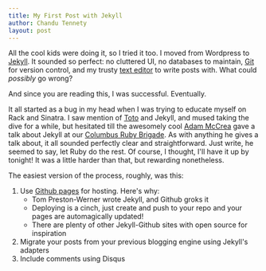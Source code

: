 ```yaml
---
title: My First Post with Jekyll
author: Chandu Tennety
layout: post
---
```


All the cool kids were doing it, so I tried it too. I moved from Wordpress to [Jekyll](http://jekyllrb.com). It sounded so perfect: no cluttered UI, no databases to maintain, [Git](http://git-scm.com) for version control, and my trusty [text editor](http://www.vim.org) to write posts with. What could _possibly_ go wrong?

And since you are reading this, I was successful. Eventually.

It all started as a bug in my head when I was trying to educate myself on Rack and Sinatra. I saw mention of [Toto](http://cloudhead.io/toto) and Jekyll, and mused taking the dive for a while, but hesitated till the awesomely cool [Adam McCrea](http://adamlogic.com) gave a talk about Jekyll at our [Columbus Ruby Brigade](http://columbusrb.com). As with anything he gives a talk about, it all sounded perfectly clear and straightforward. Just write, he seemed to say, let Ruby do the rest. Of course, I thought, I'll have it up by tonight! It was a little harder than that, but rewarding nonetheless.

The easiest version of the process, roughly, was this:

  1. Use [Github pages](http://pages.github.com) for hosting. Here's why:
      * Tom Preston-Werner wrote Jekyll, and Github groks it
      * Deploying is a cinch, just create and push to your repo and your pages are automagically updated!
      * There are plenty of other Jekyll-Github sites with open source for inspiration
  1. Migrate your posts from your previous blogging engine using Jekyll's adapters
  1. Include comments using Disqus 
